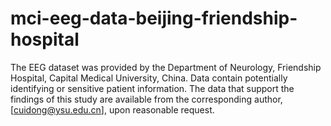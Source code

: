 # mci-eeg-data-beijing-friendship-hospital
The EEG dataset was provided by the Department of Neurology, Friendship Hospital, Capital Medical University, China. Data contain potentially identifying or sensitive patient information. The data that support the findings of this study are available from the corresponding author, [cuidong@ysu.edu.cn], upon reasonable request. 
